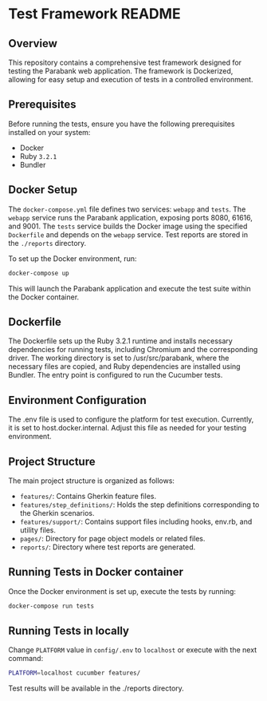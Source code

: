 # Test Framework README

## Overview

This repository contains a comprehensive test framework designed for testing the Parabank web application. The framework is Dockerized, allowing for easy setup and execution of tests in a controlled environment.

## Prerequisites

Before running the tests, ensure you have the following prerequisites installed on your system:

- Docker
- Ruby `3.2.1`
- Bundler

## Docker Setup

The `docker-compose.yml` file defines two services: `webapp` and `tests`. The `webapp` service runs the Parabank application, exposing ports 8080, 61616, and 9001. The `tests` service builds the Docker image using the specified `Dockerfile` and depends on the `webapp` service. Test reports are stored in the `./reports` directory.

To set up the Docker environment, run:

```bash
docker-compose up
```
This will launch the Parabank application and execute the test suite within the Docker container.

## Dockerfile
The Dockerfile sets up the Ruby 3.2.1 runtime and installs necessary dependencies for running tests, including Chromium and the corresponding driver. The working directory is set to /usr/src/parabank, where the necessary files are copied, and Ruby dependencies are installed using Bundler. The entry point is configured to run the Cucumber tests.

## Environment Configuration
The .env file is used to configure the platform for test execution. Currently, it is set to host.docker.internal. Adjust this file as needed for your testing environment.

## Project Structure
The main project structure is organized as follows:

- `features/`: Contains Gherkin feature files.
- `features/step_definitions/`: Holds the step definitions corresponding to the Gherkin scenarios.
- `features/support/`: Contains support files including hooks, env.rb, and utility files.
- `pages/`: Directory for page object models or related files.
- `reports/`: Directory where test reports are generated.

## Running Tests in Docker container
Once the Docker environment is set up, execute the tests by running:

```bash
docker-compose run tests
```

## Running Tests in locally

Change `PLATFORM` value in `config/.env` to `localhost` or execute with the next command:
```bash
PLATFORM=localhost cucumber features/
```
Test results will be available in the ./reports directory.
